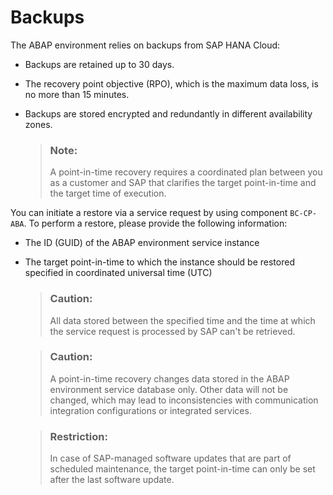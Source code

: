 <!-- loioab4f1086295847eda5be678ba68907e2 -->

# Backups

The ABAP environment relies on backups from SAP HANA Cloud:

-   Backups are retained up to 30 days.

-   The recovery point objective \(RPO\), which is the maximum data loss, is no more than 15 minutes.

-   Backups are stored encrypted and redundantly in different availability zones.

    > ### Note:  
    > A point-in-time recovery requires a coordinated plan between you as a customer and SAP that clarifies the target point-in-time and the target time of execution.


You can initiate a restore via a service request by using component `BC-CP-ABA`. To perform a restore, please provide the following information:

-   The ID \(GUID\) of the ABAP environment service instance

-   The target point-in-time to which the instance should be restored specified in coordinated universal time \(UTC\)

    > ### Caution:  
    > All data stored between the specified time and the time at which the service request is processed by SAP can't be retrieved.

    > ### Caution:  
    > A point-in-time recovery changes data stored in the ABAP environment service database only. Other data will not be changed, which may lead to inconsistencies with communication integration configurations or integrated services.

    > ### Restriction:  
    > In case of SAP-managed software updates that are part of scheduled maintenance, the target point-in-time can only be set after the last software update.


